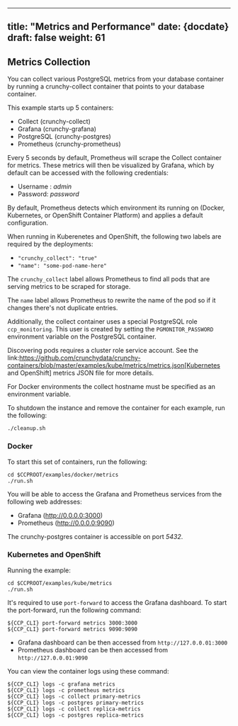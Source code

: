 
---
title: "Metrics and Performance"
date: {docdate}
draft: false
weight: 61
---

## Metrics Collection

You can collect various PostgreSQL metrics from your database
container by running a crunchy-collect container that points
to your database container.

This example starts up 5 containers:

 * Collect (crunchy-collect)
 * Grafana (crunchy-grafana)
 * PostgreSQL (crunchy-postgres)
 * Prometheus (crunchy-prometheus)

Every 5 seconds by default, Prometheus will scrape the Collect container
for metrics.  These metrics will then be visualized by Grafana, which by default can be accessed
with the following credentials:

* Username : *admin*
* Password: *password*

By default, Prometheus detects which environment its running on (Docker, Kubernetes, or OpenShift Container Platform)
and applies a default configuration. 

When running in Kuberenetes and OpenShift, the following two labels are required by 
the deployments:

 * `"crunchy_collect": "true"`
 * `"name": "some-pod-name-here"`

The `crunchy_collect` label allows Prometheus to find all pods that are serving metrics 
to be scraped for storage.

The `name` label allows Prometheus to rewrite the name of the pod so if it changes there's not 
duplicate entries.

Additionally, the collect container uses a special PostgreSQL role `ccp_monitoring`.
This user is created by setting the `PGMONITOR_PASSWORD` environment variable on the
PostgreSQL container.

Discovering pods requires a cluster role service account.  See the
link:https://github.com/crunchydata/crunchy-containers/blob/master/examples/kube/metrics/metrics.json[Kubernetes and OpenShift]
metrics JSON file for more details.

For Docker environments the collect hostname must be specified as an environment
variable.

To shutdown the instance and remove the container for each example, run the following:
```
./cleanup.sh
```

### Docker

To start this set of containers, run the following:
```
cd $CCPROOT/examples/docker/metrics
./run.sh
```

You will be able to access the Grafana and Prometheus services from the following
web addresses:

 * Grafana (http://0.0.0.0:3000)
 * Prometheus (http://0.0.0.0:9090)

The crunchy-postgres container is accessible on port *5432*.

### Kubernetes and OpenShift

Running the example:
```
cd $CCPROOT/examples/kube/metrics
./run.sh
```

It's required to use `port-forward` to access the Grafana dashboard.  To start the
port-forward, run the following command:

```
${CCP_CLI} port-forward metrics 3000:3000
${CCP_CLI} port-forward metrics 9090:9090
```

 * Grafana dashboard can be then accessed from `http://127.0.0.01:3000`
 * Prometheus dashboard can be then accessed from `http://127.0.0.01:9090`

You can view the container logs using these command:
```
${CCP_CLI} logs -c grafana metrics
${CCP_CLI} logs -c prometheus metrics
${CCP_CLI} logs -c collect primary-metrics
${CCP_CLI} logs -c postgres primary-metrics
${CCP_CLI} logs -c collect replica-metrics
${CCP_CLI} logs -c postgres replica-metrics
```
